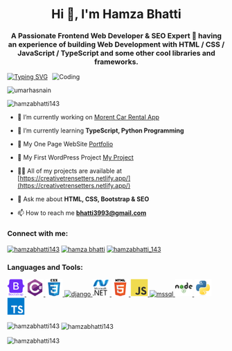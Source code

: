 <h1 align="center">Hi 👋, I'm Hamza Bhatti</h1>
<h3 align="center">A Passionate Frontend Web Developer & SEO Expert 🚀 having an experience of building Web Development with HTML / CSS / JavaScript / TypeScript and some other cool libraries and frameworks.</h3>
<a href="https://git.io/typing-svg"><img src="https://readme-typing-svg.demolab.com?font=Fira+Code&pause=1000&color=1E698A&center=true&vCenter=true&width=435&lines=Hamza+Bhatti+Here;Frontend+Developer;SEO+Expert" alt="Typing SVG" /></a>
<img align="right" alt="Coding" width="400" src="https://th.bing.com/th/id/OIG3.B1O46LIjDreGaO73RhEJ?pid=ImgGn">
<p align="left"> <img src="https://komarev.com/ghpvc/?username=umarhasnain&label=Profile%20views&color=0e75b6&style=flat" alt="umarhasnain" /> </p>

<p align="left"> <img src="https://komarev.com/ghpvc/?username=hamzabhatti143&label=Profile%20views&color=0e75b6&style=flat" alt="hamzabhatti143" /> </p>

- 🔭 I’m currently working on [Morent Car Rental App](https://morent-test-app.netlify.app/)

- 🌱 I’m currently learning **TypeScript, Python Programming**

- 👯 My One Page WebSite [Portfolio](https://creativetrensetters.netlify.app/)

- 🤝 My First WordPress Project [My Project](https://www.creativetrendsettrs.com/)

- 👨‍💻 All of my projects are available at [https://creativetrensetters.netlify.app/](https://creativetrensetters.netlify.app/)

- 💬 Ask me about **HTML, CSS, Bootstrap & SEO**

- 📫 How to reach me **bhatti3993@gmail.com**

<h3 align="left">Connect with me:</h3>
<p align="left">
<a href="https://linkedin.com/in/hamzabhatti143" target="blank"><img align="center" src="https://raw.githubusercontent.com/rahuldkjain/github-profile-readme-generator/master/src/images/icons/Social/linked-in-alt.svg" alt="hamzabhatti143" height="30" width="40" /></a>
<a href="https://fb.com/hamza bhatti" target="blank"><img align="center" src="https://raw.githubusercontent.com/rahuldkjain/github-profile-readme-generator/master/src/images/icons/Social/facebook.svg" alt="hamza bhatti" height="30" width="40" /></a>
<a href="https://instagram.com/hamzabhatti_143" target="blank"><img align="center" src="https://raw.githubusercontent.com/rahuldkjain/github-profile-readme-generator/master/src/images/icons/Social/instagram.svg" alt="hamzabhatti_143" height="30" width="40" /></a>
</p>

<h3 align="left">Languages and Tools:</h3>
<p align="left"> <a href="https://getbootstrap.com" target="_blank" rel="noreferrer"> <img src="https://raw.githubusercontent.com/devicons/devicon/master/icons/bootstrap/bootstrap-plain-wordmark.svg" alt="bootstrap" width="40" height="40"/> </a> <a href="https://www.w3schools.com/cs/" target="_blank" rel="noreferrer"> <img src="https://raw.githubusercontent.com/devicons/devicon/master/icons/csharp/csharp-original.svg" alt="csharp" width="40" height="40"/> </a> <a href="https://www.w3schools.com/css/" target="_blank" rel="noreferrer"> <img src="https://raw.githubusercontent.com/devicons/devicon/master/icons/css3/css3-original-wordmark.svg" alt="css3" width="40" height="40"/> </a> <a href="https://www.djangoproject.com/" target="_blank" rel="noreferrer"> <img src="https://cdn.worldvectorlogo.com/logos/django.svg" alt="django" width="40" height="40"/> </a> <a href="https://dotnet.microsoft.com/" target="_blank" rel="noreferrer"> <img src="https://raw.githubusercontent.com/devicons/devicon/master/icons/dot-net/dot-net-original-wordmark.svg" alt="dotnet" width="40" height="40"/> </a> <a href="https://www.w3.org/html/" target="_blank" rel="noreferrer"> <img src="https://raw.githubusercontent.com/devicons/devicon/master/icons/html5/html5-original-wordmark.svg" alt="html5" width="40" height="40"/> </a> <a href="https://developer.mozilla.org/en-US/docs/Web/JavaScript" target="_blank" rel="noreferrer"> <img src="https://raw.githubusercontent.com/devicons/devicon/master/icons/javascript/javascript-original.svg" alt="javascript" width="40" height="40"/> </a> <a href="https://www.microsoft.com/en-us/sql-server" target="_blank" rel="noreferrer"> <img src="https://www.svgrepo.com/show/303229/microsoft-sql-server-logo.svg" alt="mssql" width="40" height="40"/> </a> <a href="https://nodejs.org" target="_blank" rel="noreferrer"> <img src="https://raw.githubusercontent.com/devicons/devicon/master/icons/nodejs/nodejs-original-wordmark.svg" alt="nodejs" width="40" height="40"/> </a> <a href="https://www.python.org" target="_blank" rel="noreferrer"> <img src="https://raw.githubusercontent.com/devicons/devicon/master/icons/python/python-original.svg" alt="python" width="40" height="40"/> </a> <a href="https://www.typescriptlang.org/" target="_blank" rel="noreferrer"> <img src="https://raw.githubusercontent.com/devicons/devicon/master/icons/typescript/typescript-original.svg" alt="typescript" width="40" height="40"/> </a> </p>

<p><img align="left" src="https://github-readme-stats.vercel.app/api/top-langs?username=hamzabhatti143&show_icons=true&locale=en&layout=compact" alt="hamzabhatti143" /></p>

<p>&nbsp;<img align="center" src="https://github-readme-stats.vercel.app/api?username=hamzabhatti143&show_icons=true&locale=en" alt="hamzabhatti143" /></p>

<p><img align="center" src="https://github-readme-streak-stats.herokuapp.com/?user=hamzabhatti143&" alt="hamzabhatti143" /></p>
